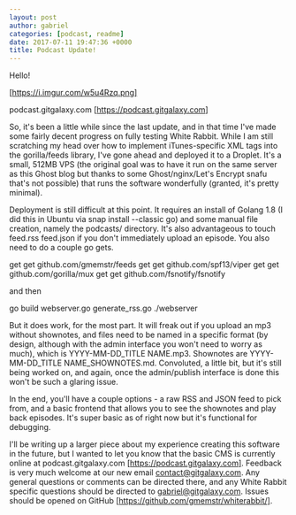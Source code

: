 ```yaml
---
layout: post
author: gabriel
categories: [podcast, readme]
date: 2017-07-11 19:47:36 +0000
title: Podcast Update!
---
```


Hello!

  [https://i.imgur.com/w5u4Rzq.png]

podcast.gitgalaxy.com [https://podcast.gitgalaxy.com]

So, it's been a little while since the last update, and in that time I've made
some fairly decent progress on fully testing White Rabbit. While I am still
scratching my head over how to implement iTunes-specific XML tags into the
gorilla/feeds library, I've gone ahead and deployed it to a Droplet. It's a
small, 512MB VPS (the original goal was to have it run on the same server as
this Ghost blog but thanks to some Ghost/nginx/Let's Encrypt snafu that's not
possible) that runs the software wonderfully (granted, it's pretty minimal).

Deployment is still difficult at this point. It requires an install of Golang
1.8 (I did this in Ubuntu via snap install --classic go) and some manual file
creation, namely the podcasts/  directory. It's also advantageous to touch
feed.rss feed.json  if you don't immediately upload an episode. You also need to
do a couple go gets.

get get github.com/gmemstr/feeds
get get github.com/spf13/viper
get get github.com/gorilla/mux
get get github.com/fsnotify/fsnotify


and then

go build webserver.go generate_rss.go
./webserver


But it does work, for the most part. It will freak out if you upload an mp3
without shownotes, and files need to be named in a specific format (by design,
although with the admin interface you won't need to worry as much), which is 
YYYY-MM-DD_TITLE NAME.mp3. Shownotes are YYYY-MM-DD_TITLE NAME_SHOWNOTES.md.
Convoluted, a little bit, but it's still being worked on, and again, once the
admin/publish interface is done this won't be such a glaring issue.

In the end, you'll have a couple options - a raw RSS and JSON feed to pick from,
and a basic frontend that allows you to see the shownotes and play back
episodes. It's super basic as of right now but it's functional for debugging.

I'll be writing up a larger piece about my experience creating this software in
the future, but I wanted to let you know that the basic CMS is currently online
at podcast.gitgalaxy.com [https://podcast.gitgalaxy.com]. Feedback is very much
welcome at our new email contact@gitgalaxy.com. Any general questions or
comments can be directed there, and any White Rabbit specific questions should
be directed to gabriel@gitgalaxy.com. Issues should be opened on GitHub
[https://github.com/gmemstr/whiterabbit/].
